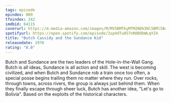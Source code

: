```yaml
---
tags: episode
epindex: 009
tfoindex: 242
imdbid: 64115
coverurl: https://m.media-amazon.com/images/M/MV5BMTkyMTM2NDk5Nl5BMl5BanBnXkFtZTgwNzY1NzEyMDE@._V1_SY300_CR0,0,202,300_.jpg
spotifyurl: https://open.spotify.com/episode/2spUdTu8S7nR0BObWLqYZ4
title: "Butch Cassidy and the Sundance Kid"
releasedate: 1970
rating: "8.0"
---
```


Butch and Sundance are the two leaders of the Hole-in-the-Wall Gang. Butch is all ideas, Sundance is all action and skill. The west is becoming civilized, and when Butch and Sundance rob a train once too often, a special posse begins trailing them no matter where they run. Over rocks, through towns, across rivers, the group is always just behind them. When they finally escape through sheer luck, Butch has another idea, "Let's go to Bolivia". Based on the exploits of the historical characters.